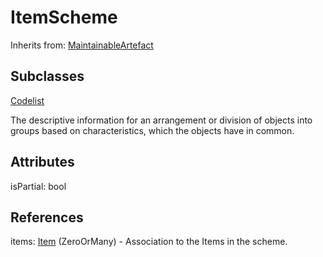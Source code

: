 
# ItemScheme

Inherits from: [MaintainableArtefact](MaintainableArtefact.md)

## Subclasses

[Codelist](../Codelists/Codelist.md)



The descriptive information for an arrangement or division of objects into groups based on characteristics, which the objects have in common.

## Attributes

isPartial: bool



## References

items: [Item](Item.md) (ZeroOrMany) - Association to the Items in the scheme.




